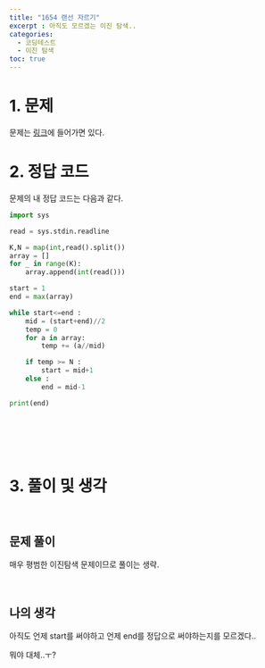 ```yaml
---
title: "1654 랜선 자르기"
excerpt : 아직도 모르겠는 이진 탐색..
categories:
  - 코딩테스트
  - 이진 탐색
toc: true
---
```

  
# 1. 문제
문제는 [링크](https://www.acmicpc.net/problem/1654)에 들어가면 있다.

# 2. 정답 코드

문제의 내 정답 코드는 다음과 같다.

```python
import sys

read = sys.stdin.readline

K,N = map(int,read().split())
array = []
for _ in range(K):
    array.append(int(read()))

start = 1
end = max(array)

while start<=end :
    mid = (start+end)//2
    temp = 0
    for a in array:
        temp += (a//mid)

    if temp >= N :
        start = mid+1
    else :
        end = mid-1

print(end)



```

<br/><br/><br/>

# 3. 풀이 및 생각

<br/>

## 문제 풀이

매우 평범한 이진탐색 문제이므로 풀이는 생략.

<br/> 

## 나의 생각

아직도 언제 start를 써야하고 언제 end를 정답으로 써야하는지를 모르겠다..

뭐야 대체..ㅜ?